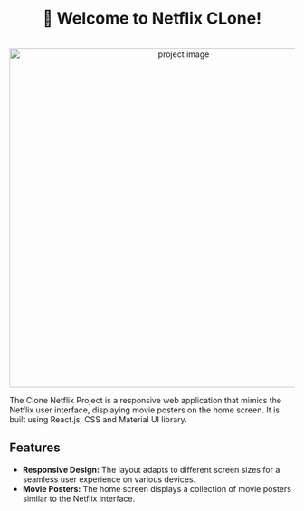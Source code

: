 <div align='center'>
  <h1 >🎥 Welcome to Netflix CLone!</h1>
</div>

<br />

<div align='center'>

  <img src="./src/assets/clone-netflix.png" alt='project image' width='600'  />
</div>

The Clone Netflix Project is a responsive web application that mimics the Netflix user interface, displaying movie posters on the home screen. It is built using React.js, CSS and Material UI library.

## Features

- **Responsive Design:** The layout adapts to different screen sizes for a seamless user experience on various devices.
- **Movie Posters:** The home screen displays a collection of movie posters similar to the Netflix interface.
